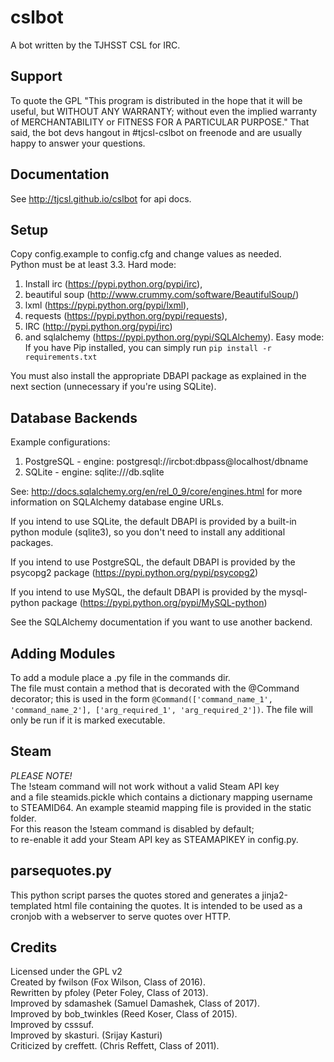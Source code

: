 cslbot
======

A bot written by the TJHSST CSL for IRC. 

Support
-------
To quote the GPL "This program is distributed in the hope that it will be useful, but WITHOUT ANY WARRANTY; without even the implied warranty of MERCHANTABILITY or FITNESS FOR A PARTICULAR PURPOSE."
That said, the bot devs hangout in #tjcsl-cslbot on freenode and are usually happy to answer your questions.

Documentation
-------------
See http://tjcsl.github.io/cslbot for api docs.

Setup
-----
Copy config.example to config.cfg and change values as needed.  
Python must be at least 3.3.
Hard mode:
1. Install irc (https://pypi.python.org/pypi/irc),
2. beautiful soup (http://www.crummy.com/software/BeautifulSoup/)
3. lxml (https://pypi.python.org/pypi/lxml),
4. requests (https://pypi.python.org/pypi/requests),
5. IRC (http://pypi.python.org/pypi/irc)
6. and sqlalchemy (https://pypi.python.org/pypi/SQLAlchemy).
Easy mode:
If you have Pip installed, you can simply run `pip install -r requirements.txt`

You must also install the appropriate DBAPI package as explained in the next section (unnecessary if you're using SQLite).

Database Backends
-----------------
Example configurations:
1. PostgreSQL - engine: postgresql://ircbot:dbpass@localhost/dbname
2. SQLite - engine: sqlite:///db.sqlite

See: http://docs.sqlalchemy.org/en/rel_0_9/core/engines.html for more information on SQLAlchemy database engine URLs.

If you intend to use SQLite, the default DBAPI is provided by a built-in python module (sqlite3), so you don't need to install any additional packages.

If you intend to use PostgreSQL, the default DBAPI is provided by the psycopg2 package (https://pypi.python.org/pypi/psycopg2)

If you intend to use MySQL, the default DBAPI is provided by the mysql-python package (https://pypi.python.org/pypi/MySQL-python)

See the SQLAlchemy documentation if you want to use another backend.

Adding Modules
--------------
To add a module place a <mod>.py file in the commands dir.  
The file must contain a method that is decorated with the @Command decorator;
this is used in the form ```@Command(['command_name_1', 'command_name_2'], ['arg_required_1', 'arg_required_2'])```.
The file will only be run if it is marked executable.


Steam
-----
*PLEASE NOTE!*  
The !steam command will not work without a valid Steam API key  
and a file steamids.pickle which contains a dictionary mapping username  
to STEAMID64. An example steamid mapping file is provided in the static folder.  
For this reason the !steam command is disabled by default;  
to re-enable it add your Steam API key as STEAMAPIKEY in config.py.

parsequotes.py
--------------

This python script parses the quotes stored and generates a jinja2-templated
html file containing the quotes. It is intended to be used as a cronjob with
a webserver to serve quotes over HTTP.

Credits
-------
Licensed under the GPL v2  
Created by fwilson (Fox Wilson, Class of 2016).  
Rewritten by pfoley (Peter Foley, Class of 2013).  
Improved by sdamashek (Samuel Damashek, Class of 2017).  
Improved by bob_twinkles (Reed Koser, Class of 2015).  
Improved by csssuf.  
Improved by skasturi. (Srijay Kasturi)  
Criticized by creffett. (Chris Reffett, Class of 2011).
